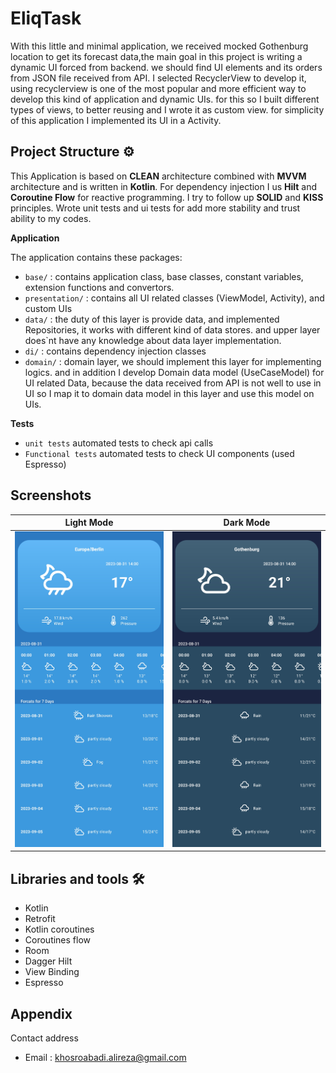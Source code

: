 # EliqTask



With this little and minimal application, we received mocked Gothenburg location to get its forecast data,the main goal in this project
is writing a dynamic UI forced from backend. we should find UI elements and its orders from JSON file received from API.
I selected RecyclerView to develop it, using recyclerview is one of the most popular and more efficient way to develop this kind of application
and dynamic UIs. for this so I built different types of views, to better reusing and I wrote it as custom view. for simplicity of this 
application I implemented its UI in a Activity.


## Project Structure ⚙️

This Application is based on **CLEAN** architecture combined with **MVVM** architecture and is written in **Kotlin**.
For dependency injection I us **Hilt** and **Coroutine Flow** for reactive programming. I try to follow up **SOLID** and **KISS** principles.
Wrote unit tests and ui tests for add more stability and trust ability to my codes.



**Application**

The application contains these packages:

* `base/` : contains application class, base classes, constant variables, extension functions and convertors.
* `presentation/` : contains all UI related classes (ViewModel, Activity), and custom UIs
* `data/` : the duty of this layer is provide data, and implemented Repositories, it works with different kind of data stores. and upper layer does`nt have any knowledge about data layer implementation.
* `di/` : contains dependency injection classes
* `domain/` : domain layer, we should implement this layer for implementing logics. and in addition I develop Domain data model (UseCaseModel) for UI related Data, because the data received from API is not well to use in UI so I map it to domain data model in this layer and use this model on UIs.


**Tests**
* `unit tests` automated tests to check api calls
* `Functional tests` automated tests to check UI components (used Espresso)


## Screenshots

  Light Mode               |  Dark Mode
:-------------------------:|:-------------------------:
<img src="https://github.com/alireza-khosroabadi/EliqTask/blob/master/screenshots/light.jpg" width="280">  | <img src="https://github.com/alireza-khosroabadi/EliqTask/blob/master/screenshots/dark.jpg" width="280">


## Libraries and tools 🛠

- Kotlin
- Retrofit
- Kotlin coroutines
- Coroutines flow
- Room
- Dagger Hilt
- View Binding
- Espresso



## Appendix

Contact address

* Email  : khosroabadi.alireza@gmail.com
